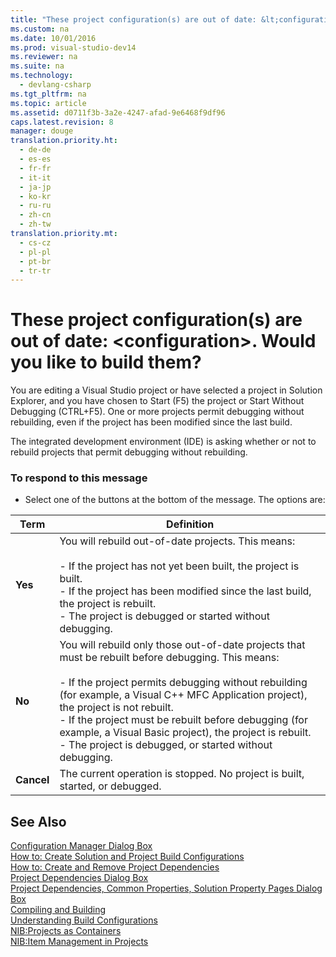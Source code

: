 ```yaml
---
title: "These project configuration(s) are out of date: &lt;configuration&gt;. Would you like to build them?"
ms.custom: na
ms.date: 10/01/2016
ms.prod: visual-studio-dev14
ms.reviewer: na
ms.suite: na
ms.technology: 
  - devlang-csharp
ms.tgt_pltfrm: na
ms.topic: article
ms.assetid: d0711f3b-3a2e-4247-afad-9e6468f9df96
caps.latest.revision: 8
manager: douge
translation.priority.ht: 
  - de-de
  - es-es
  - fr-fr
  - it-it
  - ja-jp
  - ko-kr
  - ru-ru
  - zh-cn
  - zh-tw
translation.priority.mt: 
  - cs-cz
  - pl-pl
  - pt-br
  - tr-tr
---
```

# These project configuration(s) are out of date: &lt;configuration&gt;. Would you like to build them?
You are editing a Visual Studio project or have selected a project in Solution Explorer, and you have chosen to Start (F5) the project or Start Without Debugging (CTRL+F5). One or more projects permit debugging without rebuilding, even if the project has been modified since the last build.  
  
 The integrated development environment (IDE) is asking whether or not to rebuild projects that permit debugging without rebuilding.  
  
### To respond to this message  
  
-   Select one of the buttons at the bottom of the message. The options are:  
  
|Term|Definition|  
|----------|----------------|  
|**Yes**|You will rebuild out-of-date projects. This means:<br /><br /> -   If the project has not yet been built, the project is built.<br />-   If the project has been modified since the last build, the project is rebuilt.<br />-   The project is debugged or started without debugging.|  
|**No**|You will rebuild only those out-of-date projects that must be rebuilt before debugging. This means:<br /><br /> -   If the project permits debugging without rebuilding (for example, a Visual C++ MFC Application project), the project is not rebuilt.<br />-   If the project must be rebuilt before debugging (for example, a Visual Basic project), the project is rebuilt.<br />-   The project is debugged, or started without debugging.|  
|**Cancel**|The current operation is stopped. No project is built, started, or debugged.|  
  
## See Also  
 [Configuration Manager Dialog Box](assetId:///fa182dca-282e-4ae5-bf37-e155344ca18b)   
 [How to: Create Solution and Project Build Configurations](../Topic/How%20to:%20Create%20Solution%20and%20Project%20Build%20Configurations.md)   
 [How to: Create and Remove Project Dependencies](../VS_IDE/How-to--Create-and-Remove-Project-Dependencies.md)   
 [Project Dependencies Dialog Box](assetId:///d66e48c3-3722-40dd-99b4-53d93cac128e)   
 [Project Dependencies, Common Properties, Solution Property Pages Dialog Box](assetId:///2ba638fc-719c-4a79-b166-3455a4374e31)   
 [Compiling and Building](../VS_IDE/Compiling-and-Building-in-Visual-Studio.md)   
 [Understanding Build Configurations](../VS_IDE/Understanding-Build-Configurations.md)   
 [NIB:Projects as Containers](assetId:///87d40f63-f487-4767-8963-64beec27ba1b)   
 [NIB:Item Management in Projects](assetId:///762e606b-7f44-4b66-97a1-e30a703654a0)